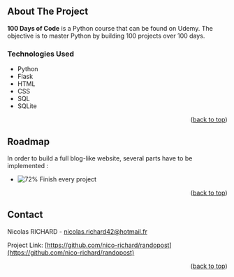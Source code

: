 <a name="readme-top"></a>

## About The Project


**100 Days of Code** is a Python course that can be found on Udemy. The objective is to master Python by building 100 projects over 100 days.

### Technologies Used

- Python
- Flask
- HTML
- CSS
- SQL
- SQLite

<p align="right">(<a href="#readme-top">back to top</a>)</p>

## Roadmap


In order to build a full blog-like website, several parts have to be implemented :

- ![72%](https://progress-bar.dev/72/) Finish every project

<p align="right">(<a href="#readme-top">back to top</a>)</p>

## Contact

Nicolas RICHARD - nicolas.richard42@hotmail.fr

Project Link: [https://github.com/nico-richard/randopost](https://github.com/nico-richard/randopost)

<p align="right">(<a href="#readme-top">back to top</a>)</p>